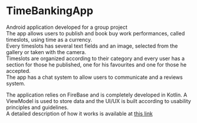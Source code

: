 # TimeBankingApp
 
Android application developed for a group project<br/>
The app allows users to publish and book buy work performances, called timeslots, using time as a currency.<br/>
Every timeslots has several text fields and an image, selected from the gallery or taken with the camera.<br/>
Timeslots are organized according to their category and every user has a section for those he published, one for his favourites and one for those he accepted.<br/>
The app has a chat system to allow users to communicate and a reviews system.<br/>

The application relies on FireBase and is completely developed in Kotlin. A ViewModel is used to store data and the UI/UX is built according to usability principles and guidelines.<br/>
A detailed description of how it works is available at [this link](https://youtu.be/08Z4RJYTn7Q)
